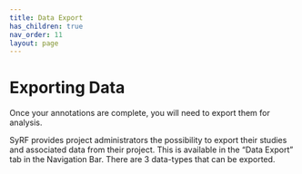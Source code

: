 ```yaml
---
title: Data Export
has_children: true
nav_order: 11
layout: page
---
```



# Exporting Data

Once your annotations are complete, you will need to export them for analysis. 

SyRF provides project administrators the possibility to export their studies and associated data from their project. This is available in the “Data Export” tab in the Navigation Bar. There are 3 data-types that can be exported.

